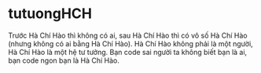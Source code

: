 # tutuongHCH

Trước Hà Chí Hào thì không có ai, sau Hà Chí Hào thì có vô số Hà Chí Hào (nhưng không có ai bằng Hà Chí Hào). Hà Chí Hào không phải là một người, Hà Chí Hào là một hệ tư tưởng. Bạn code sai người ta không biết bạn là ai, bạn code ngon bạn là Hà Chí Hào.
